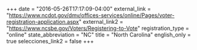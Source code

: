 +++
date = "2016-05-26T17:17:09-04:00"
external_link = "https://www.ncdot.gov/dmv/offices-services/online/Pages/voter-registration-application.aspx"
external_link2 = "https://www.ncsbe.gov/Voters/Registering-to-Vote"
registration_type = "online"
state_abbreviation = "NC"
title = "North Carolina"
english_only = true 
selecciones_link2 = false
+++
